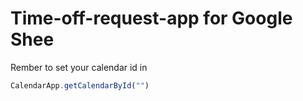 # Time-off-request-app for Google Shee


Rember to set your calendar id in 
``` js 
CalendarApp.getCalendarById("")
```
